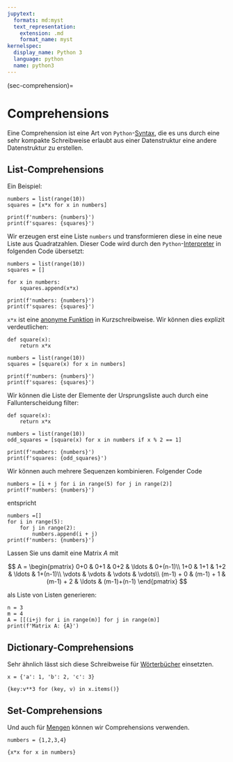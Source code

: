 ```yaml
---
jupytext:
  formats: md:myst
  text_representation:
    extension: .md
    format_name: myst
kernelspec:
  display_name: Python 3
  language: python
  name: python3
---
```


(sec-comprehension)=
# Comprehensions

Eine Comprehension ist eine Art von ``Python``-[Syntax](def-syntax), die es uns durch eine sehr kompakte Schreibweise erlaubt aus einer Datenstruktur eine andere Datenstruktur zu erstellen.

## List-Comprehensions

Ein Beispiel:

```{code-cell} python3
numbers = list(range(10))
squares = [x*x for x in numbers]

print(f'numbers: {numbers}')
print(f'squares: {squares}')
```

Wir erzeugen erst eine Liste ``numbers`` und transformieren diese in eine neue Liste aus Quadratzahlen.
Dieser Code wird durch den ``Python``-[Interpreter](def-interpreter) in folgenden Code übersetzt:

```{code-cell} python3
numbers = list(range(10))
squares = []

for x in numbers:
    squares.append(x*x)

print(f'numbers: {numbers}')
print(f'squares: {squares}')
```

``x*x`` ist eine [anonyme Funktion](sec-anonymous-function) in Kurzschreibweise.
Wir können dies explizit verdeutlichen:

```{code-cell} python3
def square(x):
    return x*x

numbers = list(range(10))
squares = [square(x) for x in numbers]

print(f'numbers: {numbers}')
print(f'squares: {squares}')
```

Wir können die Liste der Elemente der Ursprungsliste auch durch eine Fallunterscheidung filter:

```{code-cell} python3
def square(x):
    return x*x

numbers = list(range(10))
odd_squares = [square(x) for x in numbers if x % 2 == 1]

print(f'numbers: {numbers}')
print(f'squares: {odd_squares}')
```

Wir können auch mehrere Sequenzen kombinieren.
Folgender Code 

```{code-cell} python3
numbers = [i + j for i in range(5) for j in range(2)]
print(f'numbers: {numbers}')
```

entspricht

```{code-cell} python3
numbers =[]
for i in range(5):
    for j in range(2):
        numbers.append(i + j)
print(f'numbers: {numbers}')
```

Lassen Sie uns damit eine Matrix $A$ mit

$$
A = \begin{pmatrix}
    0+0 & 0+1 & 0+2 & \ldots & 0+(n-1)\\
    1+0 & 1+1 & 1+2 & \ldots & 1+(n-1)\\
    \vdots & \vdots & \vdots & \vdots\\
    (m-1) + 0 & (m-1) + 1 & (m-1) + 2 & \ldots & (m-1)+(n-1)
\end{pmatrix}
$$

als Liste von Listen generieren:

```{code-cell} python3
n = 3
m = 4
A = [[(i+j) for i in range(m)] for j in range(m)]
print(f'Matrix A: {A}')
```

## Dictionary-Comprehensions

Sehr ähnlich lässt sich diese Schreibweise für [Wörterbücher](sec-dict) einsetzten.

```{code-cell} python3
x = {'a': 1, 'b': 2, 'c': 3}

{key:v**3 for (key, v) in x.items()}
```

## Set-Comprehensions

Und auch für [Mengen](sec-set) können wir Comprehensions verwenden.

```{code-cell} python3
numbers = {1,2,3,4}

{x*x for x in numbers}
```